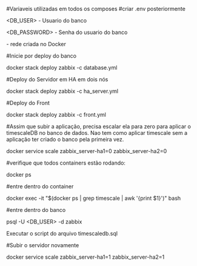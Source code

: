 #Variaveis utilizadas em todos os composes
#criar .env posteriormente

<DB_USER> - Usuario do banco

<DB_PASSWORD> - Senha do usuario do banco

<NETWORK> - rede criada no Docker

#Inicie por deploy do banco

docker stack deploy zabbix -c database.yml

#Deploy do Servidor em HA em dois nós

docker stack deploy zabbix -c ha_server.yml

#Deploy do Front

docker stack deploy zabbix -c front.yml

#Assim que subir a aplicação, precisa escalar ela para zero para aplicar o timescaleDB no banco de dados. Nao tem como aplicar timescale sem a aplicação ter criado o banco pela primeira vez.

docker service scale zabbix_server-ha1=0 zabbix_server-ha2=0

#verifique que todos containers estão rodando:

docker ps

#entre dentro do container

docker exec -it "$(docker ps | grep timescale | awk '{print $1}')" bash

#entre dentro do banco

psql -U <DB_USER> -d zabbix

Executar o script do arquivo timescaledb.sql

#Subir o servidor novamente

docker service scale zabbix_server-ha1=1 zabbix_server-ha2=1
